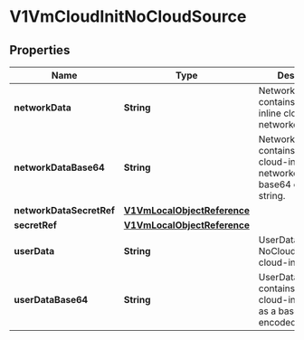 # V1VmCloudInitNoCloudSource

## Properties
Name | Type | Description | Notes
------------ | ------------- | ------------- | -------------
**networkData** | **String** | NetworkData contains NoCloud inline cloud-init networkdata. |  [optional]
**networkDataBase64** | **String** | NetworkDataBase64 contains NoCloud cloud-init networkdata as a base64 encoded string. |  [optional]
**networkDataSecretRef** | [**V1VmLocalObjectReference**](V1VmLocalObjectReference.md) |  |  [optional]
**secretRef** | [**V1VmLocalObjectReference**](V1VmLocalObjectReference.md) |  |  [optional]
**userData** | **String** | UserData contains NoCloud inline cloud-init userdata. |  [optional]
**userDataBase64** | **String** | UserDataBase64 contains NoCloud cloud-init userdata as a base64 encoded string. |  [optional]
